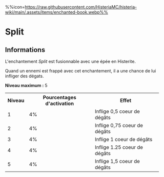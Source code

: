 %%icon=https://raw.githubusercontent.com/HisteriaMC/histeria-wiki/main/.assets/items/enchanted-book.webp%%
# Split

## Informations
L'enchantement *Split* est fusionnable avec une épée en Histerite.

Quand un ennemi est frappé avec cet enchantement, il a une chance de lui infliger des dégats.  


**Niveau maximum :** 5  

<table>
  <tr>
    <th>Niveau</th>
    <th>Pourcentages d'activation</th>
    <th>Effet</th>
  </tr>
  <tr>
    <td>1</td>
    <td>4%</td>
    <td>Inflige 0,5 coeur de dégâts</td>
  </tr>
  <tr>
    <td>2</td>
    <td>4%</td>
    <td>Inflige 0,75 coeur de dégâts</td>
  </tr>
  <tr>
    <td>3</td>
    <td>4%</td>
    <td>Inflige 1 coeur de dégâts</td>
  </tr>
  <tr>
    <td>4</td>
    <td>4%</td>
    <td>Inflige 1.25 coeur de dégâts</td>
  </tr>
  <tr>
    <td>5</td>
    <td>4%</td>
    <td>Inflige 1,5 coeur de dégâts</td>
   </tr>
</table>